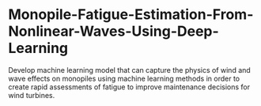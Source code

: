 # Monopile-Fatigue-Estimation-From-Nonlinear-Waves-Using-Deep-Learning
Develop machine learning model that can capture the physics of wind and wave effects on monopiles using machine learning methods in order to create rapid assessments of fatigue to improve maintenance decisions for wind turbines.
